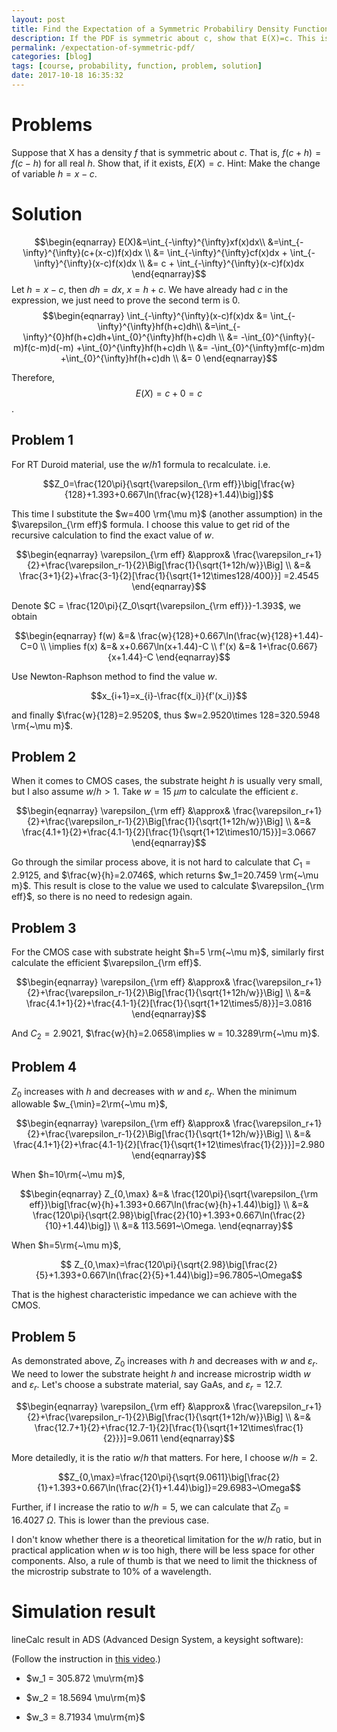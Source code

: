 ```yaml
---
layout: post
title: Find the Expectation of a Symmetric Probabiliry Density Function
description: If the PDF is symmetric about c, show that E(X)=c. This is a homework problem for course STT802-002 Theory of Probabilities and Statistics I in MSU.
permalink: /expectation-of-symmetric-pdf/
categories: [blog]
tags: [course, probability, function, problem, solution]
date: 2017-10-18 16:35:32
---
```


# Problems

Suppose that X has a density $f$ that is symmetric about $c$. That is, $f (c + h) = f (c - h)$ for all real $h$. Show that, if it exists, $E(X) = c$. Hint: Make the change of variable $h = x - c$.


# Solution

$$\begin{eqnarray}
	E(X)&=\int_{-\infty}^{\infty}xf(x)dx\\
	&=\int_{-\infty}^{\infty}(c+(x-c))f(x)dx \\
	&= \int_{-\infty}^{\infty}cf(x)dx + \int_{-\infty}^{\infty}(x-c)f(x)dx \\
	&= c + \int_{-\infty}^{\infty}(x-c)f(x)dx
\end{eqnarray}$$
Let $h=x-c$, then $dh=dx$, $x=h+c$. We have already had $c$ in the expression, we just need to prove the second term is 0.
$$\begin{eqnarray}
\int_{-\infty}^{\infty}(x-c)f(x)dx &= \int_{-\infty}^{\infty}hf(h+c)dh\\
&=\int_{-\infty}^{0}hf(h+c)dh+\int_{0}^{\infty}hf(h+c)dh \\
&= -\int_{0}^{\infty}(-m)f(c-m)d(-m) +\int_{0}^{\infty}hf(h+c)dh \\
&= -\int_{0}^{\infty}mf(c-m)dm +\int_{0}^{\infty}hf(h+c)dh \\
&= 0
\end{eqnarray}$$

Therefore, 
$$E(X)=c+0=c$$.

## Problem 1

For RT Duroid material, use the $w/h1$ formula to recalculate. i.e.
		
$$Z_0=\frac{120\pi}{\sqrt{\varepsilon_{\rm eff}}\big[\frac{w}{128}+1.393+0.667\ln(\frac{w}{128}+1.44)\big]}$$
		
This time I substitute the $w=400 \rm{\mu m}$ (another assumption) in the $\varepsilon_{\rm eff}$ formula. I choose this value to get rid of the recursive calculation to find the exact value of $w$.

$$\begin{eqnarray}
	\varepsilon_{\rm eff} &\approx& \frac{\varepsilon_r+1}{2}+\frac{\varepsilon_r-1}{2}\Big[\frac{1}{\sqrt{1+12h/w}}\Big] \\
	&=& \frac{3+1}{2}+\frac{3-1}{2}[\frac{1}{\sqrt{1+12\times128/400}}] =2.4545
\end{eqnarray}$$
		
Denote $C = \frac{120\pi}{Z_0\sqrt{\varepsilon_{\rm eff}}}-1.393$, we obtain

$$\begin{eqnarray}
	f(w) &=& \frac{w}{128}+0.667\ln(\frac{w}{128}+1.44)-C=0 \\
	\implies f(x) &=& x+0.667\ln(x+1.44)-C \\
	f'(x) &=& 1+\frac{0.667}{x+1.44}-C
\end{eqnarray}$$
		
Use Newton-Raphson method to find the value $w$.
		
$$x_{i+1}=x_{i}-\frac{f(x_i)}{f'(x_i)}$$
		
and finally $\frac{w}{128}=2.9520$, thus $w=2.9520\times 128=320.5948 \rm{~\mu m}$. 
		
## Problem 2

When it comes to CMOS cases, the substrate height $h$ is usually very small, but I also assume $w/h>1$. Take $w=15 {~\mu m}$ to calculate the efficient $\varepsilon$.

$$\begin{eqnarray}
	\varepsilon_{\rm eff} &\approx& \frac{\varepsilon_r+1}{2}+\frac{\varepsilon_r-1}{2}\Big[\frac{1}{\sqrt{1+12h/w}}\Big] \\
	&=& \frac{4.1+1}{2}+\frac{4.1-1}{2}[\frac{1}{\sqrt{1+12\times10/15}}]=3.0667
\end{eqnarray}$$
		
Go through the similar process above, it is not hard to calculate that $C_1=2.9125$, and $\frac{w}{h}=2.0746$, which returns $w_1=20.7459 \rm{~\mu m}$. This result is close to the value we used to calculate $\varepsilon_{\rm eff}$, so there is no need to redesign again.
		
## Problem 3

For the CMOS case with substrate height $h=5 \rm{~\mu m}$, similarly first calculate the efficient $\varepsilon_{\rm eff}$.

$$\begin{eqnarray}
	\varepsilon_{\rm eff} &\approx& \frac{\varepsilon_r+1}{2}+\frac{\varepsilon_r-1}{2}\Big[\frac{1}{\sqrt{1+12h/w}}\Big] \\
	&=& \frac{4.1+1}{2}+\frac{4.1-1}{2}[\frac{1}{\sqrt{1+12\times5/8}}]=3.0816
\end{eqnarray}$$
		
And $C_2=2.9021$, $\frac{w}{h}=2.0658\implies w = 10.3289\rm{~\mu m}$.
		
## Problem 4

$Z_0$ increases with $h$ and decreases with $w$ and $\varepsilon_r$. When the minimum allowable $w_{\min}=2\rm{~\mu m}$,

$$\begin{eqnarray}
	\varepsilon_{\rm eff} &\approx& \frac{\varepsilon_r+1}{2}+\frac{\varepsilon_r-1}{2}\Big[\frac{1}{\sqrt{1+12h/w}}\Big] \\
	&=& \frac{4.1+1}{2}+\frac{4.1-1}{2}[\frac{1}{\sqrt{1+12\times\frac{1}{2}}}]=2.980
\end{eqnarray}$$
	
When $h=10\rm{~\mu m}$,

$$\begin{eqnarray}
	Z_{0,\max} &=& \frac{120\pi}{\sqrt{\varepsilon_{\rm eff}}\big[\frac{w}{h}+1.393+0.667\ln(\frac{w}{h}+1.44)\big]} \\
	&=& \frac{120\pi}{\sqrt{2.98}\big[\frac{2}{10}+1.393+0.667\ln(\frac{2}{10}+1.44)\big]} \\
	&=& 113.5691~\Omega.
\end{eqnarray}$$
	
When $h=5\rm{~\mu m}$,
	

$$ Z_{0,\max}=\frac{120\pi}{\sqrt{2.98}\big[\frac{2}{5}+1.393+0.667\ln(\frac{2}{5}+1.44)\big]}=96.7805~\Omega$$
	
That is the highest characteristic impedance we can achieve with the CMOS.
	
## Problem 5

As demonstrated above, $Z_0$ increases with $h$ and decreases with $w$ and $\varepsilon_r$. We need to lower the substrate height $h$ and increase microstrip width $w$ and $\varepsilon_r$. Let's choose a substrate material, say GaAs, and $\varepsilon_r=12.7$. 

$$\begin{eqnarray}
	\varepsilon_{\rm eff} &\approx& \frac{\varepsilon_r+1}{2}+\frac{\varepsilon_r-1}{2}\Big[\frac{1}{\sqrt{1+12h/w}}\Big] \\
	&=& \frac{12.7+1}{2}+\frac{12.7-1}{2}[\frac{1}{\sqrt{1+12\times\frac{1}{2}}}]=9.0611
\end{eqnarray}$$
	
More detailedly, it is the ratio $w/h$ that matters. For here, I choose $w/h=2$.
	
$$Z_{0,\max}=\frac{120\pi}{\sqrt{9.0611}\big[\frac{2}{1}+1.393+0.667\ln(\frac{2}{1}+1.44)\big]}=29.6983~\Omega$$
	
Further, if I increase the ratio to $w/h=5$, we can calculate that $Z_0=16.4027~\Omega$. This is lower than the previous case. 
	
I don't know whether there is a theoretical limitation for the $w/h$ ratio, but in practical application when $w$ is too high, there will be less space for other components. Also, a rule of thumb is that we need to limit the thickness of the microstrip substrate to 10% of a wavelength.
	
# Simulation result

lineCalc result in ADS (Advanced Design System, a keysight software):

(Follow the instruction in [this video](https://youtu.be/Oz1qsJD64Cs?list=PLxFNoL2xzVKZtJBYXeERgkMTfC8W-4HQ3).)

- $w_1 = 305.872 \mu\rm{m}$

- $w_2 = 18.5694 \mu\rm{m}$

- $w_3 = 8.71934 \mu\rm{m}$